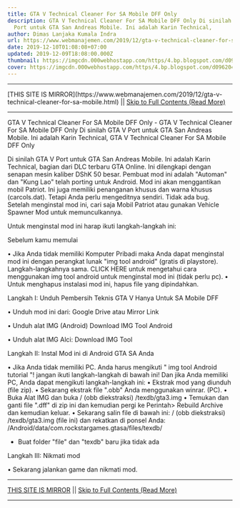 ```yaml
---
title: GTA V Technical Cleaner For SA Mobile DFF Only
description: GTA V Technical Cleaner For SA Mobile DFF Only Di sinilah GTA V
  Port untuk GTA San Andreas Mobile. Ini adalah Karin Technical,
author: Dimas Lanjaka Kumala Indra
url: https://www.webmanajemen.com/2019/12/gta-v-technical-cleaner-for-sa-mobile.html
date: 2019-12-10T01:08:08+07:00
updated: 2019-12-09T18:08:00.000Z
thumbnail: https://imgcdn.000webhostapp.com/https/4.bp.blogspot.com/d096204840542a4f5d5c1541acfef1b1.jpeg
cover: https://imgcdn.000webhostapp.com/https/4.bp.blogspot.com/d096204840542a4f5d5c1541acfef1b1.jpeg
---
```


<hr/> [THIS SITE IS MIRROR](https://www.webmanajemen.com/2019/12/gta-v-technical-cleaner-for-sa-mobile.html) || <a href="https://www.webmanajemen.com/2019/12/gta-v-technical-cleaner-for-sa-mobile.html" rel="follow" class="button" id="read-more">Skip to Full Contents (Read More)</a> <hr/> GTA V Technical Cleaner For SA Mobile DFF Only - GTA V Technical Cleaner For SA Mobile DFF Only Di sinilah GTA V Port untuk GTA San Andreas Mobile. Ini adalah Karin Technical, GTA V Technical Cleaner For SA Mobile DFF Only 



  
 
  Di sinilah GTA V Port untuk GTA San Andreas Mobile.  Ini adalah Karin Technical, bagian dari DLC terbaru GTA Online.  Ini dilengkapi dengan senapan mesin kaliber DShK 50 besar.  Pembuat mod ini adalah "Automan" dan "Kung Lao" telah porting untuk Android.  Mod ini akan menggantikan mobil Patriot.  Ini juga memiliki penanganan khusus dan warna khusus (carcols.dat).  Tetapi Anda perlu mengeditnya sendiri.  Tidak ada bug.  Setelah menginstal mod ini, cari saja Mobil Patriot atau gunakan Vehicle Spawner Mod untuk memunculkannya. 
 
  Untuk menginstal mod ini harap ikuti langkah-langkah ini: 
 
 
  Sebelum kamu memulai 

  • Jika Anda tidak memiliki Komputer Pribadi maka Anda dapat menginstal mod ini dengan perangkat lunak "img tool android" (gratis di playstore).  Langkah-langkahnya sama.  CLICK HERE untuk mengetahui cara menggunakan img tool android untuk menginstal mod ini (tidak perlu pc). 
  • Untuk menghapus instalasi mod ini, hapus file yang dipindahkan. 
 
 

  Langkah I: Unduh Pembersih Teknis GTA V Hanya Untuk SA Mobile DFF 
 
  • Unduh mod ini dari: 
 Google Drive 
  atau 
 Mirror Link 
 
  • Unduh alat IMG (Android) 
 Download IMG Tool Android 
 
  • Unduh alat IMG Alci: 
 Download IMG Tool 
 
 
  Langkah II: Instal Mod ini di Android GTA SA Anda 

  • Jika Anda tidak memiliki PC.  Anda harus mengikuti " img tool Android tutorial "!  jangan ikuti langkah-langkah di bawah ini! 
  Dan jika Anda memiliki PC, Anda dapat mengikuti langkah-langkah ini: 
  • Ekstrak mod yang diunduh (file zip). 
  • Sekarang ekstrak file ".obb" Anda menggunakan winrar.  (PC). 
  • Buka Alat IMG dan buka 
  / (obb diekstraksi) /texdb/gta3.img 
  • Temukan dan ganti file ".dff" di zip ini dan 
  kemudian pergi ke Perintah> Rebuild Archive dan kemudian keluar. 
  • Sekarang salin file di bawah ini: 
  / (obb diekstraksi) /texdb/gta3.img (file ini) 
  dan rekatkan di ponsel Anda: 
  /Android/data/com.rockstargames.gtasa/files/texdb/ <here> 
  * Buat folder "file" dan "texdb" baru jika tidak ada 
 
 

  Langkah III: Nikmati mod 

  • Sekarang jalankan game dan nikmati mod. <hr/> [THIS SITE IS MIRROR](https://www.webmanajemen.com/2019/12/gta-v-technical-cleaner-for-sa-mobile.html) || <a href="https://www.webmanajemen.com/2019/12/gta-v-technical-cleaner-for-sa-mobile.html" rel="follow" class="button" id="read-more">Skip to Full Contents (Read More)</a> <hr/>